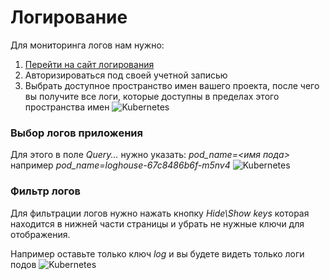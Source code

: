# Логирование

Для мониторинга логов нам нужно:

1) [Перейти на сайт логирования](https://logs.staging.onix.ua)
2) Авторизироваться под своей учетной записью
3) Выбрать доступное пространство имен вашего проекта, после чего вы получите все логи, которые доступны в пределах этого 
пространства имен
![Kubernetes](http://i.piccy.info/i9/f084ca28c5c5ff8b6ee5a3b46f0d4bc2/1570628510/9118/1333933/loghouse1.png)

### Выбор логов приложения
Для этого в поле *Query...* нужно указать: *pod_name=<имя пода>* например *pod_name=loghouse-67c8486b6f-m5nv4*
![Kubernetes](http://i.piccy.info/i9/d180f9904b1518aef90bf88f512d7a48/1570629001/117956/1333933/loghouse2.png)

### Фильтр логов
Для фильтрации логов нужно нажать кнопку *Hide\Show keys* которая находится в нижней части страницы и убрать не нужные ключи для отображения.

Например оставьте только ключ *log* и вы будете видеть только логи подов
![Kubernetes](http://i.piccy.info/i9/846a94d71a6e725a294b522051753358/1570629184/171383/1333933/loghouse3.png)
